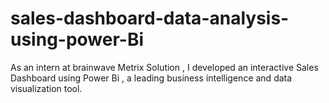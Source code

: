 # sales-dashboard-data-analysis-using-power-Bi
As an intern at brainwave Metrix Solution , I developed an interactive Sales Dashboard using Power Bi , a leading business intelligence and data visualization tool.
